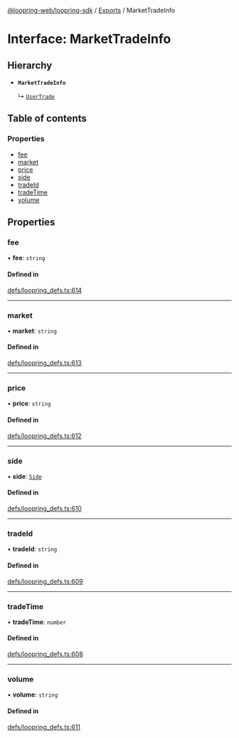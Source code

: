 [@loopring-web/loopring-sdk](../README.md) / [Exports](../modules.md) / MarketTradeInfo

# Interface: MarketTradeInfo

## Hierarchy

- **`MarketTradeInfo`**

  ↳ [`UserTrade`](UserTrade.md)

## Table of contents

### Properties

- [fee](MarketTradeInfo.md#fee)
- [market](MarketTradeInfo.md#market)
- [price](MarketTradeInfo.md#price)
- [side](MarketTradeInfo.md#side)
- [tradeId](MarketTradeInfo.md#tradeid)
- [tradeTime](MarketTradeInfo.md#tradetime)
- [volume](MarketTradeInfo.md#volume)

## Properties

### fee

• **fee**: `string`

#### Defined in

[defs/loopring_defs.ts:614](https://github.com/Loopring/loopring_sdk/blob/acbd5a2/src/defs/loopring_defs.ts#L614)

___

### market

• **market**: `string`

#### Defined in

[defs/loopring_defs.ts:613](https://github.com/Loopring/loopring_sdk/blob/acbd5a2/src/defs/loopring_defs.ts#L613)

___

### price

• **price**: `string`

#### Defined in

[defs/loopring_defs.ts:612](https://github.com/Loopring/loopring_sdk/blob/acbd5a2/src/defs/loopring_defs.ts#L612)

___

### side

• **side**: [`Side`](../enums/Side.md)

#### Defined in

[defs/loopring_defs.ts:610](https://github.com/Loopring/loopring_sdk/blob/acbd5a2/src/defs/loopring_defs.ts#L610)

___

### tradeId

• **tradeId**: `string`

#### Defined in

[defs/loopring_defs.ts:609](https://github.com/Loopring/loopring_sdk/blob/acbd5a2/src/defs/loopring_defs.ts#L609)

___

### tradeTime

• **tradeTime**: `number`

#### Defined in

[defs/loopring_defs.ts:608](https://github.com/Loopring/loopring_sdk/blob/acbd5a2/src/defs/loopring_defs.ts#L608)

___

### volume

• **volume**: `string`

#### Defined in

[defs/loopring_defs.ts:611](https://github.com/Loopring/loopring_sdk/blob/acbd5a2/src/defs/loopring_defs.ts#L611)
